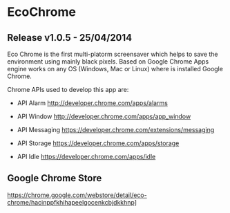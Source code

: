 EcoChrome
=========

Release v1.0.5 - 25/04/2014
---------------------------

Eco Chrome is the first multi-platorm screensaver which helps to save the environment using mainly black pixels.
Based on Google Chrome Apps engine works on any OS (Windows, Mac or Linux) where is installed Google Chrome.

Chrome APIs used to develop this app are:


- API Alarm
http://developer.chrome.com/apps/alarms

- API Window
http://developer.chrome.com/apps/app_window

- API Messaging
https://developer.chrome.com/extensions/messaging

- API Storage
https://developer.chrome.com/apps/storage

- API Idle
https://developer.chrome.com/apps/idle


Google Chrome Store
-------------------
https://chrome.google.com/webstore/detail/eco-chrome/hacinppfkhihapeelgocenkcbjdkkhnp]

